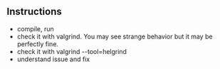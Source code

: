 
## Instructions

* compile, run
* check it with valgrind. You may see strange behavior but it may be perfectly fine.
* check it with valgrind --tool=helgrind
* understand issue and fix

